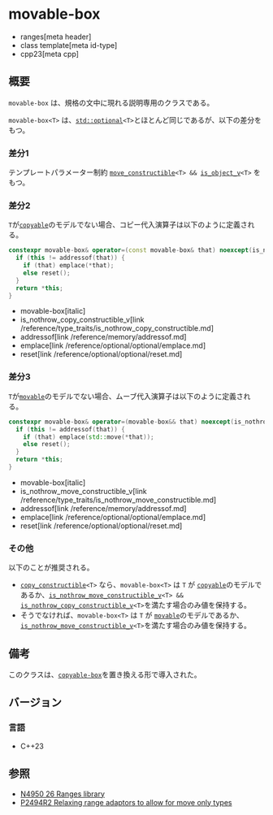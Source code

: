# movable-box
* ranges[meta header]
* class template[meta id-type]
* cpp23[meta cpp]

## 概要

`movable-box` は、規格の文中に現れる説明専用のクラスである。

`movable-box<T>` は、[`std::optional`](/reference/optional/optional.md)`<T>`とほとんど同じであるが、以下の差分をもつ。

### 差分1
テンプレートパラメーター制約 [`move_constructible`](/reference/concepts//move_constructible.md)`<T> && `[`is_object_v`](/reference/type_traits/is_object.md)`<T>` をもつ。

### 差分2
`T`が[`copyable`](/reference/concepts/copyable.md)のモデルでない場合、コピー代入演算子は以下のように定義される。

```cpp
constexpr movable-box& operator=(const movable-box& that) noexcept(is_nothrow_copy_constructible_v<T>) {
  if (this != addressof(that)) {
    if (that) emplace(*that);
    else reset();
  }
  return *this;
}
```
* movable-box[italic]
* is_nothrow_copy_constructible_v[link /reference/type_traits/is_nothrow_copy_constructible.md]
* addressof[link /reference/memory/addressof.md]
* emplace[link /reference/optional/optional/emplace.md]
* reset[link /reference/optional/optional/reset.md]

### 差分3
`T`が[`movable`](/reference/concepts/movable.md)のモデルでない場合、ムーブ代入演算子は以下のように定義される。

```cpp
constexpr movable-box& operator=(movable-box&& that) noexcept(is_nothrow_move_constructible_v<T>) {
  if (this != addressof(that)) {
    if (that) emplace(std::move(*that));
    else reset();
  }
  return *this;
}
```
* movable-box[italic]
* is_nothrow_move_constructible_v[link /reference/type_traits/is_nothrow_move_constructible.md]
* addressof[link /reference/memory/addressof.md]
* emplace[link /reference/optional/optional/emplace.md]
* reset[link /reference/optional/optional/reset.md]

### その他

以下のことが推奨される。

- [`copy_constructible`](/reference/concepts/copy_constructible.md)`<T>` なら、`movable-box<T>` は
`T` が [`copyable`](/reference/concepts/copyable.md)のモデルであるか、[`is_nothrow_move_constructible_v`](/reference/type_traits/is_nothrow_move_constructible.md)`<T> && `[`is_nothrow_copy_constructible_v`](/reference/type_traits/is_nothrow_copy_constructible.md)`<T>`を満たす場合のみ値を保持する。
- そうでなければ、`movable-box<T>` は
`T` が [`movable`](/reference/concepts/movable.md)のモデルであるか、[`is_nothrow_move_constructible_v`](/reference/type_traits/is_nothrow_move_constructible.md)`<T>`を満たす場合のみ値を保持する。

## 備考

このクラスは、[`copyable-box`](copyable_box.md)を置き換える形で導入された。

## バージョン
### 言語
- C++23

## 参照
- [N4950 26 Ranges library](https://timsong-cpp.github.io/cppwp/n4950/ranges)
- [P2494R2 Relaxing range adaptors to allow for move only types](https://www.open-std.org/jtc1/sc22/wg21/docs/papers/2022/p2494r2.html)

